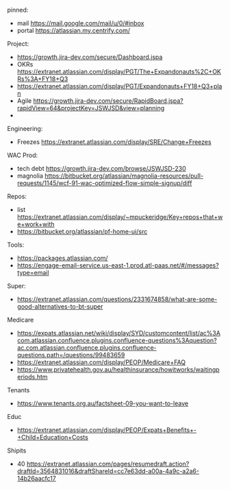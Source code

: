 
pinned:
- mail https://mail.google.com/mail/u/0/#inbox
- portal https://atlassian.my.centrify.com/

Project:
- https://growth.jira-dev.com/secure/Dashboard.jspa
- OKRs https://extranet.atlassian.com/display/PGT/The+Expandonauts%2C+OKRs%3A+FY18+Q3
- https://extranet.atlassian.com/display/PGT/Expandonauts+FY18+Q3+plan
- Agile https://growth.jira-dev.com/secure/RapidBoard.jspa?rapidView=64&projectKey=JSWJSD&view=planning
- 

Engineering:
- Freezes https://extranet.atlassian.com/display/SRE/Change+Freezes

WAC Prod:
* tech debt https://growth.jira-dev.com/browse/JSWJSD-230
* magnolia https://bitbucket.org/atlassian/magnolia-resources/pull-requests/1145/wcf-91-wac-optimized-flow-simple-signup/diff

Repos:
- list https://extranet.atlassian.com/display/~mpuckeridge/Key+repos+that+we+work+with
- https://bitbucket.org/atlassian/pf-home-ui/src


Tools:
* https://packages.atlassian.com/
* https://engage-email-service.us-east-1.prod.atl-paas.net/#/messages?type=email

Super:
* https://extranet.atlassian.com/questions/2331674858/what-are-some-good-alternatives-to-bt-super

Medicare
* https://expats.atlassian.net/wiki/display/SYD/customcontent/list/ac%3Acom.atlassian.confluence.plugins.confluence-questions%3Aquestion?ac.com.atlassian.confluence.plugins.confluence-questions.path=/questions/99483659
* https://extranet.atlassian.com/display/PEOP/Medicare+FAQ
* https://www.privatehealth.gov.au/healthinsurance/howitworks/waitingperiods.htm

Tenants
* https://www.tenants.org.au/factsheet-09-you-want-to-leave

Educ
* https://extranet.atlassian.com/display/PEOP/Expats+Benefits+-+Child+Education+Costs

Shipits
- 40 https://extranet.atlassian.com/pages/resumedraft.action?draftId=3564831016&draftShareId=cc7e63dd-a00a-4a9c-a2a6-14b26aacfc17

